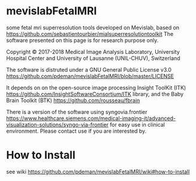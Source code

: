 # mevislabFetalMRI
some fetal mri superresolution tools developed on Mevislab, based on https://github.com/sebastientourbier/mialsuperresolutiontoolkit
The software presented on this page is for research purpose only.

Copyright © 2017-2018 Medical Image Analysis Laboratory, University Hospital Center and University of Lausanne (UNIL-CHUV), Switzerland

The software is distruted under a GNU General Public License v3.0 https://github.com/pdeman/mevislabFetalMRI/blob/master/LICENSE

It depends on on the open-source image processing Insight ToolKit (ITK) https://github.com/InsightSoftwareConsortium/ITK library, and the Baby Brain Toolkit (BTK) https://github.com/rousseau/fbrain

There is a version of the software using syngovia.frontier https://www.healthcare.siemens.com/medical-imaging-it/advanced-visualization-solutions/syngo-via-frontier for easy use in clinical environment. Please contact use if you are interested by.

# How to Install

see wiki https://github.com/pdeman/mevislabFetalMRI/wiki#how-to-install

